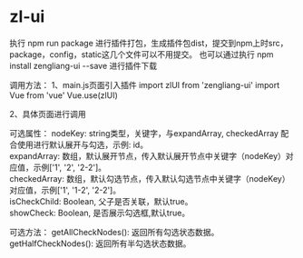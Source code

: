 # zl-ui

执行  npm run package  进行插件打包，生成插件包dist，提交到npm上时src，package，config，static这几个文件可以不用提交。
也可以通过执行 npm install zengliang-ui --save 进行插件下载

调用方法：
1、main.js页面引入插件
import zlUI from 'zengliang-ui'
import Vue from 'vue'
Vue.use(zlUI)

2、具体页面进行调用
<template>
    <zl-tree :data="data"></zl-tree>
</template>
<script>
    data() {
        return {
            data: [
                {
                    id: '1',
                    label: '节点1',
                    children: [
                        {
                             id: '1-1',
                             label: '节点1-1'
                        },
                        {
                             id: '1-2',
                             label: '节点1-2'
                        }
                    ]
                },
                {
                    id: '2',
                    label: '节点2',
                    children: [
                        {
                             id: '2-1',
                             label: '节点2-1'
                        },
                        {
                            id: '2-2',
                            label: '节点2-2',
                            children: [
                                {
                                    id: '2-2-1',
                                    label: '节点2-2-1'
                                },
                                {
                                    id: '2-2-2',
                                    label: '节点2-2-2'
                                }
                            ]
                        }
                    ]
                },
            ]
        }
    }
</script>

可选属性：
nodeKey: string类型，关键字，与expandArray, checkedArray 配合使用进行默认展开与勾选，示例: id。   
expandArray: 数组，默认展开节点，传入默认展开节点中关键字（nodeKey）对应值，示例['1', '2', '2-2']。   
checkedArray: 数组，默认勾选节点，传入默认勾选节点中关键字（nodeKey）对应值，示例['1', '1-2', '2-2']。   
isCheckChild: Boolean, 父子是否关联，默认true。   
showCheck: Boolean, 是否展示勾选框,默认true。   

可选方法：
getAllCheckNodes(): 返回所有勾选状态数据。  
getHalfCheckNodes(): 返回所有半勾选状态数据。  

